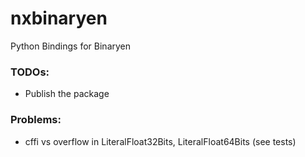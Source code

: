 # nxbinaryen
Python Bindings for Binaryen

### TODOs:
* Publish the package

### Problems:
* cffi vs overflow in LiteralFloat32Bits, LiteralFloat64Bits (see tests)
